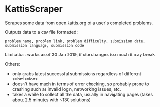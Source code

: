 # KattisScraper
Scrapes some data from open.kattis.org of a user's completed problems.

Outputs data to a csv file formatted:

    problem name, problem link, problem difficulty, submission date, submission language, submission code
    
Limitation: works as of 30 Jan 2019, if site changes too much it may break

Others:

* only grabs latest successful submissions regardless of different submissions
* doesn't have much in terms of error checking, so probably prone to crashing such as invalid login, networking issues, etc.
* takes a while to collect all the data, usually in navigating pages (takes about 2.5 minutes with ~130 solutions)
